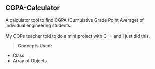 ## CGPA-Calculator
A calculator tool to find CGPA (Cumulative Grade Point Average) of individual engineering students.<br/>
<br/>My OOPs teacher told to do a mini project with C++ and I just did this.
<br/>
>**Concepts Used:**
* Class
* Array of Objects
